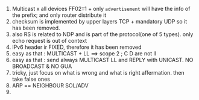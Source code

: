 1. Multicast x all devices FF02::1 + only `advertisement` will have the info of the prefix; and only router distribute it
2. checksum is implemented by upper layers TCP + mandatory UDP so it has been removed.
3. also RS is related to NDP and is part of the protocol(one of 5 types). only echo request is out of context
4. IPv6 header ir FIXED, therefore it has been removed
5. easy as that : MULTICAST + LL ==> scope 2 ; C D are not ll
6. easy as that : send always MULTICAST LL and REPLY with UNICAST. NO BROADCAST & NO GUA
7. tricky, just focus on what is wrong and what is right affermation. then take false ones
8. ARP == NEIGHBOUR SOL/ADV
9. 
